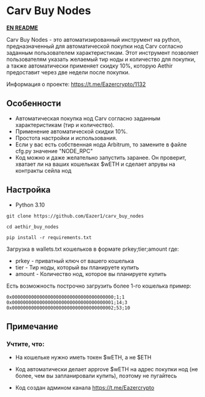 # Carv Buy Nodes
[**EN README**](https://github.com/Eazer1/carv_buy_nodes/blob/main/README_EN.md)

Carv Buy Nodes - это автоматизированный инструмент на python, предназначенный для автоматической покупки нод Carv согласно заданным пользователем характеристикам. Этот инструмент позволяет пользователям указать желаемый тир ноды и количество для покупки, а также автоматически применяет скидку 10%, которую Aethir предоставит через две недели после покупки.

Информация о проекте: https://t.me/Eazercrypto/1132


## Особенности
- Автоматическая покупка нод Carv согласно заданным характеристикам (тир и количество).
- Применение автоматической скидки 10%.
- Простота настройки и использования.
- Если у вас есть собственная нода Arbitrum, то замените в файле cfg.py значение "NODE_RPC"
- Код можно и даже желательно запустить заранее. Он проверит, хватает ли на ваших кошельках $wETH и сделает апрувы на контракты сейла нод

## Настройка

- Python 3.10

```
git clone https://github.com/Eazer1/carv_buy_nodes
```
```
cd aethir_buy_nodes
```
```
pip install -r requirements.txt
```

Загрузка в wallets.txt кошельков в формате prkey;tier;amount где:
- prkey - приватный ключ от вашего кошелька
- tier - Тир ноды, который вы планируете купить
- amount -  Количество нод, которое вы планируете купить

Есть возможность построчно загрузить более 1-го кошелька
пример:
```
0x0000000000000000000000000000000000000;1;1
0x0000000000000000000000000000000000001;14;3
0x0000000000000000000000000000000000002;53;10
```

## Примечание

### Учтите, что:

- На кошельке нужно иметь токен $wETH, а не $ETH
- Код автоматически делает approve $wETH на адрес покупки нод (не более, чем вы запланировали купить), поэтому не пугайтесь

- Код создан админом канала https://t.me/Eazercrypto
